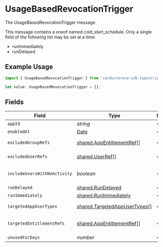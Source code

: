 # UsageBasedRevocationTrigger

The UsageBasedRevocationTrigger message.

This message contains a oneof named cold_start_schedule. Only a single field of the following list may be set at a time:
  - runImmediately
  - runDelayed


## Example Usage

```typescript
import { UsageBasedRevocationTrigger } from "conductorone-sdk-typescript/sdk/models/shared";

let value: UsageBasedRevocationTrigger = {};
```

## Fields

| Field                                                                                         | Type                                                                                          | Required                                                                                      | Description                                                                                   |
| --------------------------------------------------------------------------------------------- | --------------------------------------------------------------------------------------------- | --------------------------------------------------------------------------------------------- | --------------------------------------------------------------------------------------------- |
| `appId`                                                                                       | *string*                                                                                      | :heavy_minus_sign:                                                                            | The appId field.                                                                              |
| `enabledAt`                                                                                   | [Date](https://developer.mozilla.org/en-US/docs/Web/JavaScript/Reference/Global_Objects/Date) | :heavy_minus_sign:                                                                            | N/A                                                                                           |
| `excludedGroupRefs`                                                                           | [shared.AppEntitlementRef](../../../sdk/models/shared/appentitlementref.md)[]                 | :heavy_minus_sign:                                                                            | The excludedGroupRefs field.                                                                  |
| `excludedUserRefs`                                                                            | [shared.UserRef](../../../sdk/models/shared/userref.md)[]                                     | :heavy_minus_sign:                                                                            | The excludedUserRefs field.                                                                   |
| `includeUsersWithNoActivity`                                                                  | *boolean*                                                                                     | :heavy_minus_sign:                                                                            | The includeUsersWithNoActivity field.                                                         |
| `runDelayed`                                                                                  | [shared.RunDelayed](../../../sdk/models/shared/rundelayed.md)                                 | :heavy_minus_sign:                                                                            | N/A                                                                                           |
| `runImmediately`                                                                              | [shared.RunImmediately](../../../sdk/models/shared/runimmediately.md)                         | :heavy_minus_sign:                                                                            | N/A                                                                                           |
| `targetedAppUserTypes`                                                                        | [shared.TargetedAppUserTypes](../../../sdk/models/shared/targetedappusertypes.md)[]           | :heavy_minus_sign:                                                                            | The targetedAppUserTypes field.                                                               |
| `targetedEntitlementRefs`                                                                     | [shared.AppEntitlementRef](../../../sdk/models/shared/appentitlementref.md)[]                 | :heavy_minus_sign:                                                                            | The targetedEntitlementRefs field.                                                            |
| `unusedForDays`                                                                               | *number*                                                                                      | :heavy_minus_sign:                                                                            | The unusedForDays field.                                                                      |